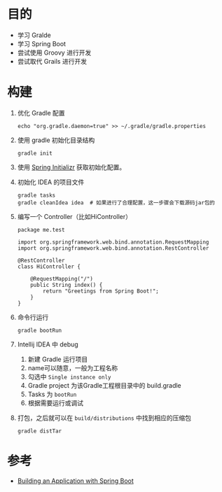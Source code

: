 # 目的

* 学习 Gralde
* 学习 Spring Boot
* 尝试使用 Groovy 进行开发
* 尝试取代 Grails 进行开发


# 构建

1. 优化 Gradle 配置

    ```
    echo "org.gradle.daemon=true" >> ~/.gradle/gradle.properties
    ```

1. 使用 gradle 初始化目录结构

    ```
    gradle init
    ```

1. 使用 [Spring Initializr](http://start.spring.io/) 获取初始化配置。

1. 初始化 IDEA 的项目文件

    ```
    gradle tasks
    gradle cleanIdea idea  # 如果进行了合理配置，这一步骤会下载源码jar包的
    ```

1. 编写一个 Controller（比如HiController）

    ```
    package me.test

    import org.springframework.web.bind.annotation.RequestMapping
    import org.springframework.web.bind.annotation.RestController

    @RestController
    class HiController {

        @RequestMapping("/")
        public String index() {
            return "Greetings from Spring Boot!";
        }
    }
    ```

1. 命令行运行

    ```
    gradle bootRun
    ```

1. Intellij IDEA 中 debug

    1. 新建 Gradle 运行项目
    1. name可以随意，一般为工程名称
    1. 勾选中 `Single instance only`
    1. Gradle project 为该Gradle工程根目录中的 build.gradle
    1. Tasks 为 `bootRun`
    1. 根据需要运行或调试

1. 打包，之后就可以在 `build/distributions` 中找到相应的压缩包

    ```
    gradle distTar
    ```


# 参考

* [Building an Application with Spring Boot](http://spring.io/guides/gs/spring-boot/)
